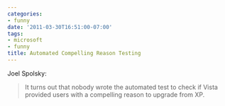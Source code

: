 ```yaml
---
categories:
- funny
date: '2011-03-30T16:51:00-07:00'
tags:
- microsoft
- funny
title: Automated Compelling Reason Testing
---
```


Joel Spolsky:

>It turns out that nobody wrote the automated test to check if Vista provided users with a compelling reason to upgrade from XP.
